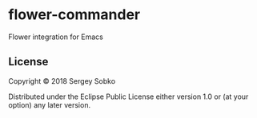 # flower-commander

Flower integration for Emacs

## License

Copyright © 2018 Sergey Sobko

Distributed under the Eclipse Public License either version 1.0 or (at
your option) any later version.
